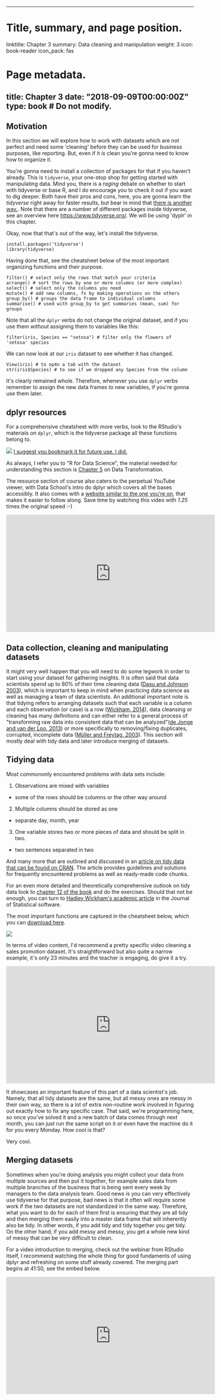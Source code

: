 
---
# Title, summary, and page position.
linktitle: Chapter 3
summary: Data cleaning and manipulation
weight: 3
icon: book-reader
icon_pack: fas

# Page metadata.
title: Chapter 3
date: "2018-09-09T00:00:00Z"
type: book  # Do not modify.
---

## Motivation

In this section we will explore how to work with datasets which are not perfect and need some 'cleaning' before they can be used for business purposes, like reporting. But, even if it _is_ clean you're gonna need to know how to organize it. 

You're gonna need to install a collection of packages for that if you haven't already. This is `tidyverse`, your one-stop shop for getting started with manipulating data. Mind you, there is a _raging_ debate on whether to start with tidyverse or base R, and I do encourage you to check it out if you want to dig deeper. Both have their pros and cons, here, you are gonna learn the _tidyverse_ right away for faster results, but bear in mind that [there is another way.](https://github.com/matloff/TidyverseSkeptic).
Note that there are a number of different packages inside tidyverse, see an overview here https://www.tidyverse.org/. We will be using 'dyplr' in this chapter. 

Okay, now that that's out of the way, let's install the tidyverse. 
```
install.packages('tidyverse')
library(tidyverse)
```
Having done that, see the cheatsheet below of the most important organizing functions and their purpose.
```
filter() # select only the rows that match your criteria
arrange() # sort the rows by one or more columns (or more complex)
select() # select only the columns you need
mutate() # add new columns, fx by making operations on the others
group_by() # groups the data frame to individual columns
summarise() # used with group_by to get summaries (mean, sum) for groups
```
Note that all the `dplyr` verbs do not change the original dataset, and if you use them _without_ assigning them to variables like this:
```
filter(iris, Species == "setosa") # filter only the flowers of 'setosa' species
```
We can now look at our `iris` dataset to see whether it has changed.
```
View(iris) # to op4n a tab with the dataset
str(iris$Species) # to see if we dropped any Species from the column
```
It's clearly remained whole. Therefore, whenever you use `dplyr` verbs remember to assign the new data frames to new variables, if you're gonna use them later. 


## dplyr resources

For a comprehensive cheatsheet with more verbs, look to the RStudio's materials on `dplyr`, which is the tidyverse package all these functions belong to. 

![](https://d33wubrfki0l68.cloudfront.net/db69c3d03699d395475d2ac14d64f611054fa9a4/e98f3/wp-content/uploads/2018/08/data-transformation.png)
[I suggest you bookmark it for future use. I did.](https://d33wubrfki0l68.cloudfront.net/db69c3d03699d395475d2ac14d64f611054fa9a4/e98f3/wp-content/uploads/2018/08/data-transformation.png)  

As always, I refer you to "R for Data Science", the material needed for understanding this section is [Chapter 5](https://r4ds.had.co.nz/transform.html) on Data Transformation.

The resource section of course also caters to the perpetual YouTube viewer, with Data School's intro do dplyr which covers all the bases accessibly. It also comes with a [website similar to the one you're on](https://rpubs.com/justmarkham/dplyr-tutorial), that makes it easier to follow along. Save time by watching this video with _1.25_ times the original speed :-)

<iframe width="560" height="315" src="https://www.youtube.com/embed/jWjqLW-u3hc" frameborder="0" allow="accelerometer; autoplay; encrypted-media; gyroscope; picture-in-picture" allowfullscreen></iframe>

## Data collection, cleaning and manipulating datasets
It might very well happen that you will need to do some legwork in order to start using your dataset for gathering insights. It is often said that data scientists spend up to 80% of their time cleaning data ([Dasu and Johnson 2003](https://onlinelibrary.wiley.com/doi/book/10.1002/0471448354)), which is important to keep in mind when practicing data science as well as managing a team of data scientists. An additional important note is that tidying refers to arranging datasets such that each variable is a column and each observation (or case) is a row ([Wickham, 2014](https://www.jstatsoft.org/article/view/v059i10)), data cleansing or cleaning has many definitions and can either refer to a general process of "transforming raw data into consistent data that can be analyzed"([de Jonge and van der Loo, 2013](https://cran.r-project.org/doc/contrib/de_Jonge+van_der_Loo-Introduction_to_data_cleaning_with_R.pdf)) or more specifically to removing/fixing duplicates, corrupted, incomplete data ([Müller and Freytag, 2003](http://www.dbis.informatik.hu-berlin.de/fileadmin/research/papers/techreports/2003-hub_ib_164-mueller.pdf)). This section will mostly deal with tidy data and later introduce merging of datasets. 

## Tidying data 

Most commononly encountered problems with data sets include:  

1. Observations are mixed with variables  
  + some of the rows should be columns or the other way around  
2. Multiple columns should be stored as one  
  + separate day, month, year  
3. One variable stores two or more pieces of data and should be split in two.  
  + two sentences separated in two  

And many more that are outlined and discussed in an [article on tidy data that can be found on CRAN](https://cran.r-project.org/web/packages/tidyr/vignettes/tidy-data.html). The article provides guidelines and solutions for frequently encountered problems as well as ready-made code chunks. 

For an even more detailed and theoretically comprehensive outlook on tidy data look to [chapter 12 of the book](https://r4ds.had.co.nz/tidy-data.html) and do the exercises. Should that not be enough, you can turn to [Hadley Wickham's academic article](https://www.jstatsoft.org/article/view/v059i10) in the Journal of Statistical software.

The most important functions are captured in the cheatsheet below, which you can [download here](https://rstudio.com/wp-content/uploads/2015/02/data-wrangling-cheatsheet.pdf).

![](images/Tidycheat.png)

In terms of video content, I'd recommend a pretty specific video cleaning a sales promotion dataset. It's straightforward but also quite a narrow example, it's only 23 minutes and the teacher is engaging, do give it a try.

<iframe width="560" height="315" src="https://www.youtube.com/embed/wisqb4BFmEY" frameborder="0" allow="accelerometer; autoplay; encrypted-media; gyroscope; picture-in-picture" allowfullscreen></iframe>
  
  
It showcases an important feature of this part of a data scientist's job. Namely, that all tidy datasets are the same, but all messy ones are messy in their own way, so there is a lot of extra non-routine work involved in figuring out exactly how to fix any specific case. That said, we're programming here, so once you've solved it and a new batch of data comes through next month, you can just run the same script on it or even have the machine do it for you every Monday. How cool is that? 

Very cool.

## Merging datasets

Sometimes when you're doing analysis you might collect your data from multiple sources and then put it together, for example sales data from multiple branches of the business that is being sent every week by managers to the data analysis team. Good news is you can very effectively use tidyverse for that purpose, bad news is that it often will require some work if the two datasets are not standardized in the same way. Therefore, what you want to do for each of them first is ensuring that they are all tidy and then merging them easily into a master data frame that will inherently also be tidy. In other words, if you add tidy and tidy together you get tidy. On the other hand, if you add messy and messy, you get a whole new kind of messy that can be very difficult to clean.

For a video introduction to merging, check out the webinar from RStudio itself, I recommend watching the whole thing for good fundaments of using dplyr and refreshing on some stuff already covered. The merging part begins at 41:50, see the embed below.

<iframe width="560" height="315" src="https://www.youtube.com/embed/y9KJmUGc8SE?start=2509" frameborder="0" allow="accelerometer; autoplay; encrypted-media; gyroscope; picture-in-picture" allowfullscreen></iframe>
